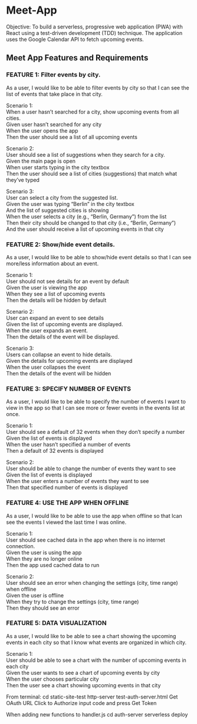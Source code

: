 # Meet-App
 Objective: To build a serverless, progressive web application (PWA) with React using a test-driven development (TDD) technique. The application uses the Google Calendar API to fetch upcoming events.

## Meet App Features and Requirements

### FEATURE 1: Filter events by city.
As a user, I would like to be able to filter events by city so that I can see the list of events that take place in that city.

Scenario 1:<br>
When a user hasn’t searched for a city, show upcoming events from all cities.<br>
Given user hasn’t searched for any city<br>
When the user opens the app<br>
Then the user should see a list of all upcoming events<br>

Scenario 2: <br>
User should see a list of suggestions when they search for a city.<br>
Given the main page is open<br>
When user starts typing in the city textbox<br>
Then the user should see a list of cities (suggestions) that match what they’ve typed<br>

Scenario 3: <br>
User can select a city from the suggested list.<br>
Given the user was typing “Berlin” in the city textbox<br>
And the list of suggested cities is showing<br>
When the user selects a city (e.g., “Berlin, Germany”) from the list<br>
Then their city should be changed to that city (i.e., “Berlin, Germany”)<br>
And the user should receive a list of upcoming events in that city<br>

### FEATURE 2: Show/hide event details.
As a user, I would like to be able to show/hide event details so that I can see more/less information about an event.

Scenario 1:<br>
User should not see details for an event by default<br>
Given the user is viewing the app<br>
When they see a list of upcoming events<br>
Then the details will be hidden by default<br>

Scenario 2: <br>
User can expand an event to see details<br>
Given the list of upcoming events are displayed.<br>
When the user expands an event.<br>
Then the details of the event will be displayed.<br>

Scenario 3: <br>
Users can collapse an event to hide details.<br>
Given the details for upcoming events are displayed<br>
When the user collapses the event<br>
Then the details of the event will be hidden<br>

### FEATURE 3: SPECIFY NUMBER OF EVENTS
As a user, I would like to be able to specify the number of events I want to view in the app so that I can see more or fewer events in the events list at once.

Scenario 1: <br>
User should see a default of 32 events when they don’t specify a number <br>
Given the list of events is displayed<br>
When the user hasn’t specified a number of events<br>
Then a default of 32 events is displayed<br>

Scenario 2: <br>
User should be able to change the number of events they want to see<br>
Given the list of events is displayed<br>
When the user enters a number of events they want to see<br>
Then that specified number of events is displayed<br>

### FEATURE 4: USE THE APP WHEN OFFLINE
As a user, I would like to be able to use the app when offline so that Ican see the events I viewed the last time I was online.

Scenario 1: <br>
User should see cached data in the app when there is no internet connection.<br>
Given the user is using the app<br>
When they are no longer online<br>
Then the app used cached data to run<br>


Scenario 2: <br>
User should see an error when changing the settings (city, time range) when offline<br>
Given the user is offline<br>
When they try to change the settings (city, time range) <br>
Then they should see an error<br>

### FEATURE 5: DATA VISUALIZATION
As a user, I would like to be able to see a chart showing the upcoming events in each city so that I know what events are organized in which city.

Scenario 1:<br>
User should be able to see a chart with the number of upcoming events in each city<br>
Given the user wants to see a chart of upcoming events by city<br>
When the user chooses particular city<br>
Then the user see a chart showing upcoming events in that city<br>


From terminal:
cd static-site-test
http-server 
test-auth-server.html
Get OAuth URL
Click to Authorize
input code and press Get Token

When adding new functions to handler.js
cd auth-server
serverless deploy
